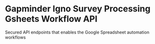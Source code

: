# Gapminder Igno Survey Processing Gsheets Workflow API

Secured API endpoints that enables the Google Spreadsheet automation workflows
